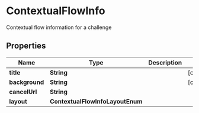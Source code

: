 

# ContextualFlowInfo

Contextual flow information for a challenge

## Properties

| Name | Type | Description | Notes |
|------------ | ------------- | ------------- | -------------|
|**title** | **String** |  |  [optional] |
|**background** | **String** |  |  [optional] |
|**cancelUrl** | **String** |  |  |
|**layout** | **ContextualFlowInfoLayoutEnum** |  |  |



